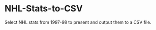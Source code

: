 NHL-Stats-to-CSV
================

Select NHL stats from 1997-98 to present and output them to a CSV file.
